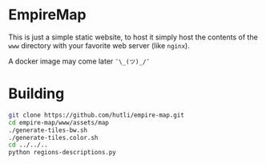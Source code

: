 # EmpireMap

This is just a simple static website, to host it simply host the contents of the `www` directory with your favorite web server (like `nginx`).

A docker image may come later `¯\_(ツ)_/¯`

# Building

```sh
git clone https://github.com/hutli/empire-map.git
cd empire-map/www/assets/map
./generate-tiles-bw.sh
./generate-tiles.color.sh
cd ../../..
python regions-descriptions.py
```
